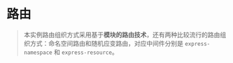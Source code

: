 # 路由

> 本实例路由组织方式采用基于**模块的路由技术**，还有两种比较流行的路由组织方式：命名空间路由和随机应变路由，对应中间件分别是 `express-namespace` 和 `express-resource`。